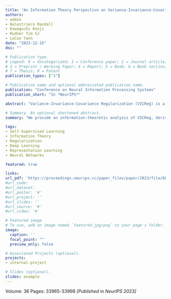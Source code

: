 ```yaml
---
title: "An Information Theory Perspective on Variance-Invariance-Covariance Regularization"
authors:
- admin
- Balestriero Randall
- Kawaguchi Kenji
- Rudner Tim GJ
- LeCun Yann
date: "2023-12-15"
doi: ""

# Publication type.
# Legend: 0 = Uncategorized; 1 = Conference paper; 2 = Journal article;
# 3 = Preprint / Working Paper; 4 = Report; 5 = Book; 6 = Book section;
# 7 = Thesis; 8 = Patent
publication_types: ["1"]

# Publication name and optional abbreviated publication name.
publication: "Conference on Neural Information Processing Systems"
publication_short: "In *NeurIPS*"

abstract: "Variance-Invariance-Covariance Regularization (VICReg) is a self-supervised learning (SSL) method that has shown promising results on a variety of tasks. However, the fundamental mechanisms underlying VICReg remain unexplored. In this paper, we present an information-theoretic perspective on the VICReg objective. We begin by deriving information-theoretic quantities for deterministic networks as an alternative to unrealistic stochastic network assumptions. We then relate the optimization of the VICReg objective to mutual information optimization, highlighting underlying assumptions and facilitating a constructive comparison with other SSL algorithms and derive a generalization bound for VICReg, revealing its inherent advantages for downstream tasks. Building on these results, we introduce a family of SSL methods derived from information-theoretic principles that outperform existing SSL techniques."

# Summary. An optional shortened abstract.
summary: "We provide an information-theoretic analysis of VICReg, deriving theoretical foundations for deterministic networks and introducing new SSL methods based on these insights."

tags:
- Self-Supervised Learning
- Information Theory
- Regularization
- Deep Learning
- Representation Learning
- Neural Networks

featured: true

links:
url_pdf: 'https://proceedings.neurips.cc/paper_files/paper/2023/file/6b1d4c03391b0aa6ddde0b807a78c950-Paper-Conference.pdf'  
#url_code: 
#url_dataset: 
#url_poster: '#'
#url_project: ''
#url_slides: ''
#url_source: '#'
#url_video: '#'

# Featured image
# To use, add an image named `featured.jpg/png` to your page's folder. 
image:
  caption: ''
  focal_point: ""
  preview_only: false

# Associated Projects (optional).
projects:
- internal-project

# Slides (optional).
slides: example
---
```


Volume: 36
Pages: 33965-33998
*[Published in NeurIPS 2023]*
